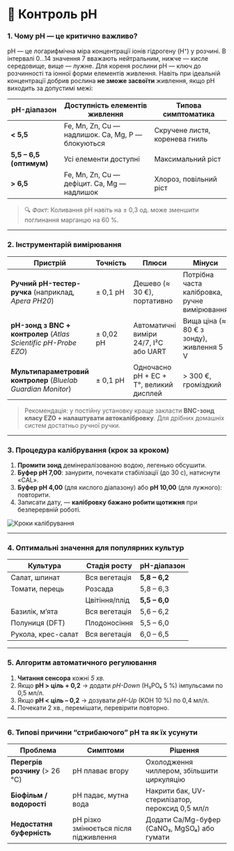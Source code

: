 # 🧪 Контроль pH

### 1. Чому pH — це критично важливо?

pH — це логарифмічна міра концентрації іонів гідрогену (H⁺) у розчині.
В інтервалі 0…14 значення 7 вважають нейтральним, нижче — кисле середовище, вище — лужне. Для кореня рослини pH — ключ до розчинності та іонної форми елементів живлення. Навіть при ідеальній концентрації добрив рослина **не зможе засвоїти** живлення, якщо pH виходить за допустимі межі:

| pH-діапазон             | Доступність елементів живлення                    | Типова симптоматика            |
| ----------------------- | ------------------------------------------------- | ------------------------------ |
| **< 5,5**               | Fe, Mn, Zn, Cu — надлишок. Ca, Mg, P — блокуються | Скручене листя, коренева гниль |
| **5,5 – 6,5 (оптимум)** | Усі елементи доступні                             | Максимальний ріст              |
| **> 6,5**               | Fe, Mn, Zn, Cu — дефіцит. Ca, Mg — надлишок       | Хлороз, повільний ріст         |

> 🔍 _Факт_: Коливання pH навіть на ± 0,3 од. може зменшити поглинання марганцю на 60 %.

---

### 2. Інструментарій вимірювання

| Пристрій                                                        | Точність  | Плюси                                   | Мінуси                                       |
| --------------------------------------------------------------- | --------- | --------------------------------------- | -------------------------------------------- |
| **Ручний pH-тестер-ручка** (наприклад, _Apera PH20_)            | ± 0,1 pH  | Дешево (≈ 30 €), портативно             | Потрібна часта калібровка, ручне вимірювання |
| **pH-зонд з BNC + контролер** (_Atlas Scientific pH-Probe EZO_) | ± 0,02 pH | Автоматичні виміри 24/7, I²C або UART   | Вища ціна (≈ 80 € з зонду), живлення 5 V     |
| **Мультипараметровий контролер** (_Bluelab Guardian Monitor_)   | ± 0,1 pH  | Одночасно pH + EC + T°, великий дисплей | > 300 €, громіздкий                          |

> Рекомендація: у постійну установку краще закласти **BNC-зонд класу EZO + налаштувати автокалібровку**. Для дрібних домашніх систем достатньо ручної ручки.

---

### 3. Процедура калібрування (крок за кроком)

1. **Промити зонд** демінералізованою водою, легенько обсушити.
2. **Буфер pH 7,00**: занурити, почекати стабілізації (до 30 с), натиснути «CAL».
3. **Буфер pH 4,00** (для кислого діапазону) або **pH 10,00** (для лужного): повторити.
4. Записати дату, — **калібровку бажано робити щотижня** при безперервній роботі.

![Кроки калібрування](/static/wiki/ph-calibration-steps.png)

---

### 4. Оптимальні значення для популярних культур

| Культура           | Стадія росту  | pH-діапазон   |
| ------------------ | ------------- | ------------- |
| Салат, шпинат      | Вся вегетація | **5,8 – 6,2** |
| Томати, перець     | Розсада       | 5,8 – 6,3     |
|                    | Цвітіння/плід | **5,5 – 6,0** |
| Базилік, м’ята     | Вся вегетація | 5,6 – 6,2     |
| Полуниця (DFT)     | Плодоносіння  | 5,5 – 6,0     |
| Рукола, крес-салат | Вся вегетація | 6,0 – 6,5     |

---

### 5. Алгоритм автоматичного регулювання

1. **Читання сенсора** кожні _5 хв._
2. Якщо **pH > ціль + 0,2** → додати _pH-Down_ (H₃PO₄ 5 %) імпульсами по 0,5 мл/л.
3. Якщо **pH < ціль – 0,2** → дозувати _pH-Up_ (KOH 10 %) по 0,4 мл/л.
4. Почекати 2 хв., перемішати, перевірити повторно.

---

### 6. Типові причини “стрибаючого” pH та як їх усунути

| Проблема                       | Симптоми                              | Рішення                                         |
| ------------------------------ | ------------------------------------- | ----------------------------------------------- |
| **Перегрів розчину** (> 26 °C) | pH плаває вгору                       | Охолодження чиллером, збільшити циркуляцію      |
| **Біофільм / водорості**       | pH падає, мутна вода                  | Накрити бак, UV-стерилізатор, пероксид 0,5 мл/л |
| **Недостатня буферність**      | pH різко змінюється після підживлення | Додати Ca/Mg-буфер (CaNO₃, MgSO₄) або гумати    |
